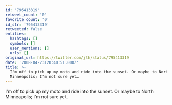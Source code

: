 ```yaml
---
id: '795413319'
retweet_count: '0'
favorite_count: '0'
id_str: '795413319'
retweeted: false
entities:
  hashtags: []
  symbols: []
  user_mentions: []
  urls: []
original_url: https://twitter.com/jth/status/795413319
date: '2008-04-23T20:40:51.000Z'
title: >-
  I'm off to pick up my moto and ride into the sunset. Or maybe to North
  Minneapolis; I'm not sure yet…
---
```


I'm off to pick up my moto and ride into the sunset. Or maybe to North Minneapolis; I'm not sure yet.